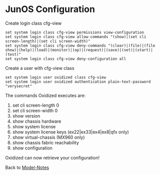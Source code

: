 # JunOS Configuration

Create login class cfg-view

```text
set system login class cfg-view permissions view-configuration
set system login class cfg-view allow-commands "(show)|(set cli screen-length)|(set cli screen-width)"
set system login class cfg-view deny-commands "(clear)|(file)|(file show)|(help)|(load)|(monitor)|(op)|(request)|(save)|(set)|(start)|(test)"
set system login class cfg-view deny-configuration all
```

Create a user with cfg-view class

```text
set system login user oxidized class cfg-view
set system login user oxidized authentication plain-text-password "verysecret"
```

The commands Oxidized executes are:

1. set cli screen-length 0
2. set cli screen-width 0
3. show version
4. show chassis hardware
5. show system license
6. show system license keys (ex22|ex33|ex4|ex8|qfx only)
7. show virtual-chassis (MX960 only)
8. show chassis fabric reachability
9. show configuration

Oxidized can now retrieve your configuration!

Back to [Model-Notes](README.md)
